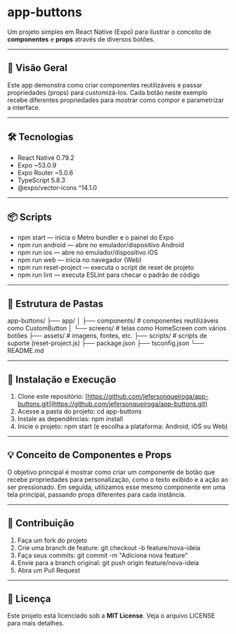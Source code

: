 # app-buttons

Um projeto simples em React Native (Expo) para ilustrar o conceito de **componentes** e **props** através de diversos botões.

---

## 🚀 Visão Geral

Este app demonstra como criar componentes reutilizáveis e passar propriedades (props) para customizá-los. Cada botão neste exemplo recebe diferentes propriedades para mostrar como compor e parametrizar a interface.

---

## 🛠 Tecnologias

* React Native 0.79.2
* Expo \~53.0.9
* Expo Router \~5.0.6
* TypeScript 5.8.3
* @expo/vector-icons ^14.1.0

---

## 📦 Scripts

* npm start  — inicia o Metro bundler e o painel do Expo
* npm run android  — abre no emulador/dispositivo Android
* npm run ios  — abre no emulador/dispositivo iOS
* npm run web  — inicia no navegador (Web)
* npm run reset-project  — executa o script de reset de projeto
* npm run lint  — executa ESLint para checar o padrão de código

---

## 📁 Estrutura de Pastas

app-buttons/
├── app/
│   ├── components/  # componentes reutilizáveis como CustomButton
│   └── screens/     # telas como HomeScreen com vários botões
├── assets/          # imagens, fontes, etc.
├── scripts/         # scripts de suporte (reset-project.js)
├── package.json
├── tsconfig.json
└── README.md

---

## 🔧 Instalação e Execução

1. Clone este repositório: [https://github.com/jefersonqueiroga/app-buttons.git](https://github.com/jefersonqueiroga/app-buttons.git)
2. Acesse a pasta do projeto: cd app-buttons
3. Instale as dependências: npm install
4. Inicie o projeto: npm start  (e escolha a plataforma: Android, iOS ou Web)

---

## 💡 Conceito de Componentes e Props

O objetivo principal é mostrar como criar um componente de botão que recebe propriedades para personalização, como o texto exibido e a ação ao ser pressionado. Em seguida, utilizamos esse mesmo componente em uma tela principal, passando props diferentes para cada instância.

---

## 🤝 Contribuição

1. Faça um fork do projeto
2. Crie uma branch de feature: git checkout -b feature/nova-ideia
3. Faça seus commits: git commit -m "Adiciona nova feature"
4. Envie para a branch original: git push origin feature/nova-ideia
5. Abra um Pull Request

---

## 📄 Licença

Este projeto está licenciado sob a **MIT License**. Veja o arquivo LICENSE para mais detalhes.
